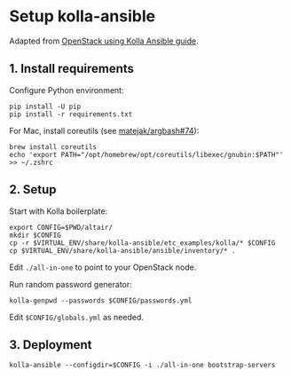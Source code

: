 # Setup kolla-ansible

Adapted from [OpenStack using Kolla Ansible guide](https://docs.openstack.org/kolla-ansible/xena/user/quickstart.html).


## 1. Install requirements

Configure Python environment:

```shell
pip install -U pip
pip install -r requirements.txt
```

For Mac, install coreutils (see [matejak/argbash#74](https://github.com/matejak/argbash/issues/74)):

```shell
brew install coreutils
echo 'export PATH="/opt/homebrew/opt/coreutils/libexec/gnubin:$PATH"' >> ~/.zshrc
```


## 2. Setup

Start with Kolla boilerplate:

```shell
export CONFIG=$PWD/altair/
mkdir $CONFIG
cp -r $VIRTUAL_ENV/share/kolla-ansible/etc_examples/kolla/* $CONFIG
cp $VIRTUAL_ENV/share/kolla-ansible/ansible/inventory/* .
```

Edit `./all-in-one` to point to your OpenStack node.

Run random password generator:

```shell
kolla-genpwd --passwords $CONFIG/passwords.yml
```

Edit `$CONFIG/globals.yml` as needed.


## 3. Deployment

```shell
kolla-ansible --configdir=$CONFIG -i ./all-in-one bootstrap-servers
```
